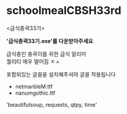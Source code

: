 # schoolmealCBSH33rd
<급식충곽33기>

<b>'급식충곽33기.exe'를 다운받아주세요</b>

급식충인 충곽이를 위한 급식 알리미<br>
퀄리티 매우 떨어짐 ㅈㅅ

포함되있는 글꼴을 설치해주셔야 글꼴 적용됩니다
- netmarbleM.ttf
- nanumgothic.ttf


'beautifulsoup, requests, qtpy, time'
